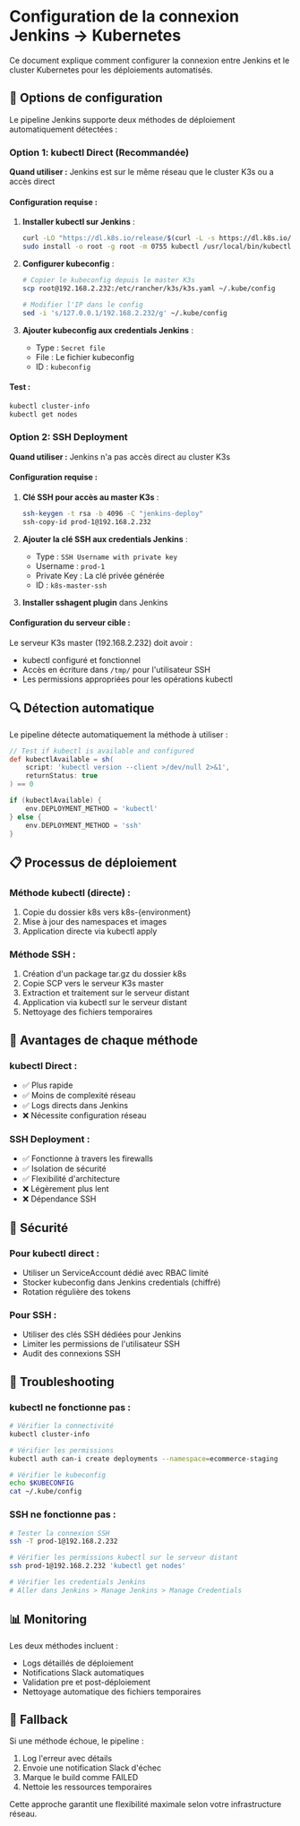 # Configuration de la connexion Jenkins → Kubernetes

Ce document explique comment configurer la connexion entre Jenkins et le cluster Kubernetes pour les déploiements automatisés.

## 🔧 Options de configuration

Le pipeline Jenkins supporte deux méthodes de déploiement automatiquement détectées :

### Option 1: kubectl Direct (Recommandée)
**Quand utiliser :** Jenkins est sur le même réseau que le cluster K3s ou a accès direct

#### Configuration requise :
1. **Installer kubectl sur Jenkins** :
   ```bash
   curl -LO "https://dl.k8s.io/release/$(curl -L -s https://dl.k8s.io/release/stable.txt)/bin/linux/amd64/kubectl"
   sudo install -o root -g root -m 0755 kubectl /usr/local/bin/kubectl
   ```

2. **Configurer kubeconfig** :
   ```bash
   # Copier le kubeconfig depuis le master K3s
   scp root@192.168.2.232:/etc/rancher/k3s/k3s.yaml ~/.kube/config
   
   # Modifier l'IP dans le config
   sed -i 's/127.0.0.1/192.168.2.232/g' ~/.kube/config
   ```

3. **Ajouter kubeconfig aux credentials Jenkins** :
   - Type : `Secret file`
   - File : Le fichier kubeconfig
   - ID : `kubeconfig`

#### Test :
```bash
kubectl cluster-info
kubectl get nodes
```

### Option 2: SSH Deployment
**Quand utiliser :** Jenkins n'a pas accès direct au cluster K3s

#### Configuration requise :
1. **Clé SSH pour accès au master K3s** :
   ```bash
   ssh-keygen -t rsa -b 4096 -C "jenkins-deploy"
   ssh-copy-id prod-1@192.168.2.232
   ```

2. **Ajouter la clé SSH aux credentials Jenkins** :
   - Type : `SSH Username with private key`
   - Username : `prod-1`
   - Private Key : La clé privée générée
   - ID : `k8s-master-ssh`

3. **Installer sshagent plugin** dans Jenkins

#### Configuration du serveur cible :
Le serveur K3s master (192.168.2.232) doit avoir :
- kubectl configuré et fonctionnel
- Accès en écriture dans `/tmp/` pour l'utilisateur SSH
- Les permissions appropriées pour les opérations kubectl

## 🔍 Détection automatique

Le pipeline détecte automatiquement la méthode à utiliser :

```groovy
// Test if kubectl is available and configured
def kubectlAvailable = sh(
    script: 'kubectl version --client >/dev/null 2>&1',
    returnStatus: true
) == 0

if (kubectlAvailable) {
    env.DEPLOYMENT_METHOD = 'kubectl'
} else {
    env.DEPLOYMENT_METHOD = 'ssh'
}
```

## 📋 Processus de déploiement

### Méthode kubectl (directe) :
1. Copie du dossier k8s vers k8s-{environment}
2. Mise à jour des namespaces et images
3. Application directe via kubectl apply

### Méthode SSH :
1. Création d'un package tar.gz du dossier k8s
2. Copie SCP vers le serveur K3s master
3. Extraction et traitement sur le serveur distant
4. Application via kubectl sur le serveur distant
5. Nettoyage des fichiers temporaires

## 🎯 Avantages de chaque méthode

### kubectl Direct :
- ✅ Plus rapide
- ✅ Moins de complexité réseau
- ✅ Logs directs dans Jenkins
- ❌ Nécessite configuration réseau

### SSH Deployment :
- ✅ Fonctionne à travers les firewalls
- ✅ Isolation de sécurité
- ✅ Flexibilité d'architecture
- ❌ Légèrement plus lent
- ❌ Dépendance SSH

## 🔐 Sécurité

### Pour kubectl direct :
- Utiliser un ServiceAccount dédié avec RBAC limité
- Stocker kubeconfig dans Jenkins credentials (chiffré)
- Rotation régulière des tokens

### Pour SSH :
- Utiliser des clés SSH dédiées pour Jenkins
- Limiter les permissions de l'utilisateur SSH
- Audit des connexions SSH

## 🚨 Troubleshooting

### kubectl ne fonctionne pas :
```bash
# Vérifier la connectivité
kubectl cluster-info

# Vérifier les permissions
kubectl auth can-i create deployments --namespace=ecommerce-staging

# Vérifier le kubeconfig
echo $KUBECONFIG
cat ~/.kube/config
```

### SSH ne fonctionne pas :
```bash
# Tester la connexion SSH
ssh -T prod-1@192.168.2.232

# Vérifier les permissions kubectl sur le serveur distant
ssh prod-1@192.168.2.232 'kubectl get nodes'

# Vérifier les credentials Jenkins
# Aller dans Jenkins > Manage Jenkins > Manage Credentials
```

## 📊 Monitoring

Les deux méthodes incluent :
- Logs détaillés de déploiement
- Notifications Slack automatiques
- Validation pre et post-déploiement
- Nettoyage automatique des fichiers temporaires

## 🔄 Fallback

Si une méthode échoue, le pipeline :
1. Log l'erreur avec détails
2. Envoie une notification Slack d'échec
3. Marque le build comme FAILED
4. Nettoie les ressources temporaires

Cette approche garantit une flexibilité maximale selon votre infrastructure réseau.